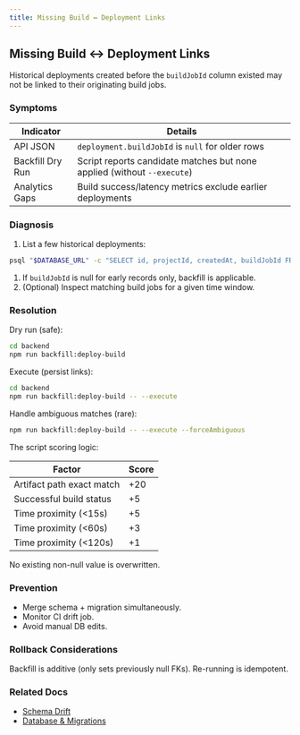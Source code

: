 ```yaml
---
title: Missing Build ↔ Deployment Links
---
```


## Missing Build ↔ Deployment Links

Historical deployments created before the `buildJobId` column existed may not be linked to their originating build jobs.

### Symptoms

| Indicator | Details |
|-----------|---------|
| API JSON | `deployment.buildJobId` is `null` for older rows |
| Backfill Dry Run | Script reports candidate matches but none applied (without `--execute`) |
| Analytics Gaps | Build success/latency metrics exclude earlier deployments |

### Diagnosis

1. List a few historical deployments:

```bash
psql "$DATABASE_URL" -c "SELECT id, projectId, createdAt, buildJobId FROM Deployment ORDER BY createdAt ASC LIMIT 10;"
```

1. If `buildJobId` is null for early records only, backfill is applicable.
2. (Optional) Inspect matching build jobs for a given time window.

### Resolution

Dry run (safe):

```bash
cd backend
npm run backfill:deploy-build
```

Execute (persist links):

```bash
cd backend
npm run backfill:deploy-build -- --execute
```

Handle ambiguous matches (rare):

```bash
npm run backfill:deploy-build -- --execute --forceAmbiguous
```

The script scoring logic:

| Factor | Score |
|--------|-------|
| Artifact path exact match | +20 |
| Successful build status | +5 |
| Time proximity (<15s) | +5 |
| Time proximity (<60s) | +3 |
| Time proximity (<120s) | +1 |

No existing non-null value is overwritten.

### Prevention

- Merge schema + migration simultaneously.
- Monitor CI drift job.
- Avoid manual DB edits.

### Rollback Considerations

Backfill is additive (only sets previously null FKs). Re-running is idempotent.

### Related Docs

- [Schema Drift](schema-drift.md)
- [Database & Migrations](../architecture/database.md)
